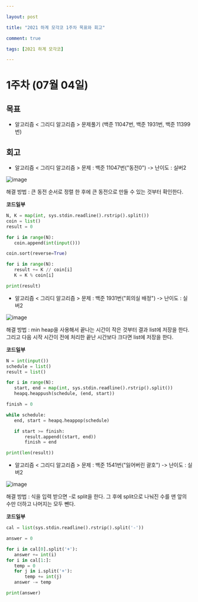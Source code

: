 ```yaml
---

layout: post

title: "2021 하계 모각코 1주차 목표와 회고"

comment: true

tags: [2021 하계 모각코]

---
```




# 1주차 (07월 04일)


## 목표

 * 알고리즘 < 그리디 알고리즘 > 문제풀기 (백준 11047번, 백준 1931번, 백준 11399번)


## 회고

 * 알고리즘 < 그리디 알고리즘 > 문제 : 백준 11047번("동전0") -> 난이도 : 실버2
 
 ![image](https://user-images.githubusercontent.com/34434155/124376753-7eebc680-dce3-11eb-80ff-79d3c7b0db68.png)  


 해결 방법 : 큰 동전 순서로 정렬 한 후에 큰 동전으로 만들 수 있는 것부터 확인한다.  

 **코드일부**
 ```python
N, K = map(int, sys.stdin.readline().rstrip().split())
coin = list()
result = 0

for i in range(N):
    coin.append(int(input()))

coin.sort(reverse=True)

for i in range(N):
    result += K // coin[i]
    K = K % coin[i]

print(result)
 ```
  
 * 알고리즘 < 그리디 알고리즘 > 문제 : 백준 1931번("회의실 배정") -> 난이도 : 실버2
 
 ![image](https://user-images.githubusercontent.com/34434155/124376931-413b6d80-dce4-11eb-93ab-90ba31d114f9.png)  


 해결 방법 : min heap을 사용해서 끝나는 시간이 작은 것부터 결과 list에 저장을 한다. 그리고 다음 시작 시간이 전에 처리한 끝난 시간보다 크다면 list에 저장을 한다.   

 **코드일부**
 ```python
N = int(input())
schedule = list()
result = list()

for i in range(N):
    start, end = map(int, sys.stdin.readline().rstrip().split())
    heapq.heappush(schedule, (end, start))

finish = 0

while schedule:
    end, start = heapq.heappop(schedule)

    if start >= finish:
        result.append((start, end))
        finish = end

print(len(result))
```

 * 알고리즘 < 그리디 알고리즘 > 문제 : 백준 1541번("잃어버린 괄호") -> 난이도 : 실버2
 
 ![image](https://user-images.githubusercontent.com/34434155/124377019-be66e280-dce4-11eb-99fd-70bfb624cb7e.png)  


 해결 방법 : 식을 입력 받으면 -로 split을 한다. 그 후에 split으로 나눠진 수를 맨 앞의 수만 더하고 나머지는 모두 뺀다.   

 **코드일부**
 ```python
cal = list(sys.stdin.readline().rstrip().split('-'))

answer = 0

for i in cal[0].split('+'):
    answer += int(i)
for i in cal[1:]:
    temp = 0
    for j in i.split('+'):
        temp += int(j)
    answer -= temp

print(answer)
```


